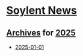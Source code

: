 # [Soylent News](../../README.md)

## [Archives](../index.md) for [2025](index.md)

* [2025-01-01](2025-01-01/index.md)
